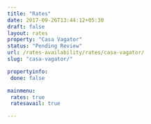```yaml
---
title: "Rates"
date: 2017-09-26T13:44:12+05:30
draft: false
layout: rates
property: "Casa Vagator"
status: "Pending Review"
url: /rates-availability/rates/casa-vagator/
slug: "casa-vagator/"

propertyinfo:
 done: false

mainmenu:
 rates: true
 ratesavail: true

---
```


